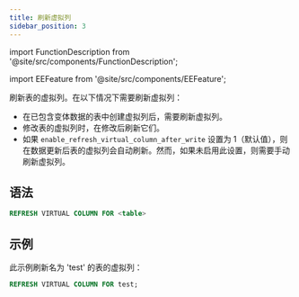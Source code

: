 ```yaml
---
title: 刷新虚拟列
sidebar_position: 3
---
```


import FunctionDescription from '@site/src/components/FunctionDescription';

<FunctionDescription description="Introduced or updated: v1.2.271"/>

import EEFeature from '@site/src/components/EEFeature';

<EEFeature featureName='虚拟列'/>

刷新表的虚拟列。在以下情况下需要刷新虚拟列：

- 在已包含变体数据的表中创建虚拟列后，需要刷新虚拟列。
- 修改表的虚拟列时，在修改后刷新它们。
- 如果 `enable_refresh_virtual_column_after_write` 设置为 1（默认值），则在数据更新后表的虚拟列会自动刷新。然而，如果未启用此设置，则需要手动刷新虚拟列。

## 语法

```sql
REFRESH VIRTUAL COLUMN FOR <table>
```

## 示例

此示例刷新名为 'test' 的表的虚拟列：

```sql
REFRESH VIRTUAL COLUMN FOR test;
```